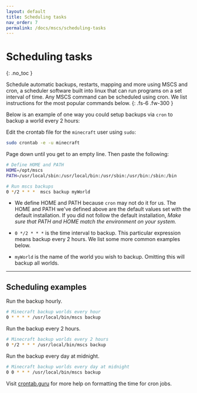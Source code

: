 ```yaml
---
layout: default
title: Scheduling tasks
nav_order: 7
permalink: /docs/mscs/scheduling-tasks
---
```


# Scheduling tasks
{: .no_toc }

Schedule automatic backups, restarts, mapping and more 
using MSCS and cron, a scheduler software built into linux
that can run programs on a set interval of time. 
Any MSCS command can be scheduled using cron. We list 
instructions for the most popular commands below.
{: .fs-6 .fw-300 }

Below is an example of one way you could setup backups via `cron` to backup a
world every 2 hours:

Edit the crontab file for the `minecraft` user using `sudo`:

```bash
sudo crontab -e -u minecraft
```

Page down until you get to an empty line. Then paste the following:

```bash
# Define HOME and PATH
HOME=/opt/mscs
PATH=/usr/local/sbin:/usr/local/bin:/usr/sbin:/usr/bin:/sbin:/bin

# Run mscs backups
0 */2 * * *  mscs backup myWorld
```

* We define HOME and PATH because `cron` may not do it for us. The HOME and PATH we've
  defined above are the default values set with the default installation.
  If you did  not follow the default installation, *Make sure that
  PATH and HOME match the environment on your system.* 

* `0 */2 * * *` is the time interval to backup. This particular expression
  means backup every 2 hours. We list some more common examples below.

* `myWorld` is the name of the world you wish to backup. Omitting this will
  backup all worlds.
 
 ---
 
## Scheduling examples

Run the backup hourly.

```bash
# Minecraft backup worlds every hour
0 * * * * /usr/local/bin/mscs backup
```

Run the backup every 2 hours.

```bash
# Minecraft backup worlds every 2 hours
0 */2 * * * /usr/local/bin/mscs backup
```

Run the backup every day at midnight.

```bash
# Minecraft backup worlds every day at midnight
0 0 * * * /usr/local/bin/mscs backup
```

Visit [crontab.guru](http://crontab.guru) for more help on formatting the time for cron jobs.

